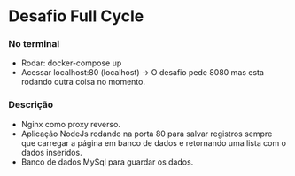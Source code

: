 # Desafio Full Cycle 

### No terminal 
- Rodar: docker-compose up
- Acessar localhost:80 (localhost) -> O desafio pede 8080 mas esta rodando outra coisa no momento.

### Descrição
- Nginx como proxy reverso.
- Aplicação NodeJs rodando na porta 80 para salvar registros sempre que carregar a página em banco de dados e retornando uma lista com o dados inseridos.
- Banco de dados MySql para guardar os dados.
